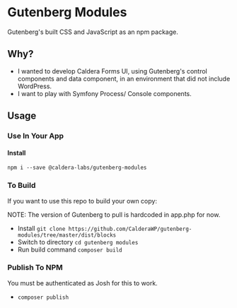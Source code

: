 # Gutenberg Modules

Gutenberg's built CSS and JavaScript as an npm package.

## Why?
* I wanted to develop Caldera Forms UI, using Gutenberg's control components and data component, in an environment that did not include WordPress.
* I want to play with Symfony Process/ Console components.

## Usage

### Use In Your App

#### Install
`npm i --save @caldera-labs/gutenberg-modules`

### To Build
If you want to use this repo to build your own copy:

NOTE: The version of Gutenberg to pull is hardcoded in app.php for now.

* Install 
    `git clone https://github.com/CalderaWP/gutenberg-modules/tree/master/dist/blocks`
* Switch to directory
   `cd gutenberg modules`
* Run build command
    `composer build`

### Publish To NPM
You must be authenticated as Josh for this to work.

* `composer publish`